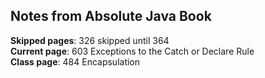 ## Notes from Absolute Java Book

**Skipped pages**: 326 skipped until 364  
**Current page**: 603 Exceptions to the Catch or Declare Rule  
**Class page**: 484 Encapsulation  
